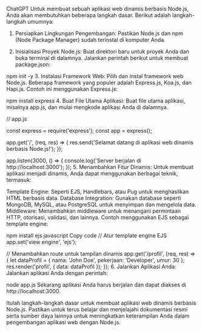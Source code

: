 ChatGPT
Untuk membuat sebuah aplikasi web dinamis berbasis Node.js, Anda akan membutuhkan beberapa langkah dasar. Berikut adalah langkah-langkah umumnya:

1. Persiapkan Lingkungan Pengembangan:
Pastikan Node.js dan npm (Node Package Manager) sudah terinstal di komputer Anda.

2. Inisialisasi Proyek Node.js:
Buat direktori baru untuk proyek Anda dan buka terminal di dalamnya. Jalankan perintah berikut untuk membuat package.json:


npm init -y
3. Instalasi Framework Web:
Pilih dan instal framework web Node.js. Beberapa framework yang populer adalah Express.js, Koa.js, dan Hapi.js. Contoh ini menggunakan Express.js:


npm install express
4. Buat File Utama Aplikasi:
Buat file utama aplikasi, misalnya app.js, dan mulai mengkode aplikasi Anda di dalamnya.

// app.js

const express = require('express');
const app = express();

app.get('/', (req, res) => {
  res.send('Selamat datang di aplikasi web dinamis berbasis Node.js!');
});

app.listen(3000, () => {
  console.log('Server berjalan di http://localhost:3000');
});
5. Menambahkan Fitur Dinamis:
Untuk membuat aplikasi menjadi dinamis, Anda dapat menggunakan berbagai teknik, termasuk:

Template Engine: Seperti EJS, Handlebars, atau Pug untuk menghasilkan HTML berbasis data.
Database Integration: Gunakan database seperti MongoDB, MySQL, atau PostgreSQL untuk menyimpan dan mengelola data.
Middleware: Menambahkan middleware untuk menangani permintaan HTTP, otorisasi, validasi, dan lainnya.
Contoh menggunakan EJS sebagai template engine:

npm install ejs
javascript
Copy code
// Atur template engine EJS
app.set('view engine', 'ejs');

// Menambahkan route untuk tampilan dinamis
app.get('/profil', (req, res) => {
  let dataProfil = {
    nama: 'John Doe',
    pekerjaan: 'Developer',
    umur: 30
  };
  res.render('profil', { data: dataProfil });
});
6. Jalankan Aplikasi Anda:
Jalankan aplikasi Anda dengan perintah:

node app.js
Sekarang aplikasi Anda harus berjalan dan dapat diakses di http://localhost:3000.

Itulah langkah-langkah dasar untuk membuat aplikasi web dinamis berbasis Node.js. Pastikan untuk terus belajar dan menjelajahi dokumentasi resmi serta sumber daya lainnya untuk meningkatkan keterampilan Anda dalam pengembangan aplikasi web dengan Node.js.
